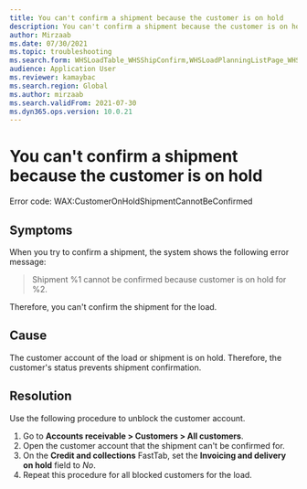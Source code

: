 ```yaml
---
title: You can't confirm a shipment because the customer is on hold
description: You can't confirm a shipment because the customer is on hold.
author: Mirzaab
ms.date: 07/30/2021
ms.topic: troubleshooting
ms.search.form: WHSLoadTable_WHSShipConfirm,WHSLoadPlanningListPage_WHSShipConfirm,WHSLoadPlanningWorkbench_WHSShipConfirm,WHSTransportLoad_WHSShipConfirm,WHSShipPlanningListPage_WHSShipConfirm,WHSShipmentDetails_WHSShipConfirm,WHSWorkTable_WHSShipConfirm,WHSWorkTableListPage_WHSShipConfirm,Dialog_WHSOutboundShipConfirmController_WHSOutboundShipConfirm
audience: Application User
ms.reviewer: kamaybac
ms.search.region: Global
ms.author: mirzaab
ms.search.validFrom: 2021-07-30
ms.dyn365.ops.version: 10.0.21
---
```


# You can't confirm a shipment because the customer is on hold

Error code: WAX:CustomerOnHoldShipmentCannotBeConfirmed

## Symptoms

When you try to confirm a shipment, the system shows the following error message:

> Shipment %1 cannot be confirmed because customer is on hold for %2.

Therefore, you can't confirm the shipment for the load.

## Cause

The customer account of the load or shipment is on hold. Therefore, the customer's status prevents shipment confirmation.

## Resolution

Use the following procedure to unblock the customer account.

1. Go to **Accounts receivable \> Customers \> All customers**.
1. Open the customer account that the shipment can't be confirmed for.
1. On the **Credit and collections** FastTab, set the **Invoicing and delivery on hold** field to *No*.
1. Repeat this procedure for all blocked customers for the load.

